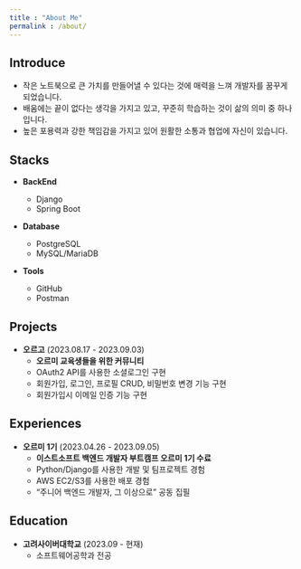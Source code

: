 ```yaml
---
title : "About Me"
permalink : /about/
---
```


## Introduce

- 작은 노트북으로 큰 가치를 만들어낼 수 있다는 것에 매력을 느껴 개발자를 꿈꾸게 되었습니다.
- 배움에는 끝이 없다는 생각을 가지고 있고, 꾸준히 학습하는 것이 삶의 의미 중 하나입니다.
- 높은 포용력과 강한 책임감을 가지고 있어 원활한 소통과 협업에 자신이 있습니다.

## Stacks

- **BackEnd**
    - Django
    - Spring Boot

- **Database**
    - PostgreSQL
    - MySQL/MariaDB

- **Tools**
    - GitHub
    - Postman

## Projects

- **오르고** (2023.08.17 - 2023.09.03)
    - **오르미 교육생들을 위한 커뮤니티**
    - OAuth2 API를 사용한 소셜로그인 구현
    - 회원가입, 로그인, 프로필 CRUD, 비밀번호 변경 기능 구현
    - 회원가입시 이메일 인증 기능 구현

## Experiences

- **오르미 1기** (2023.04.26 - 2023.09.05)
    - **이스트소프트 백엔드 개발자 부트캠프 오르미 1기 수료**
    - Python/Django를 사용한 개발 및 팀프로젝트 경험
    - AWS EC2/S3를 사용한 배포 경험
    - “주니어 백엔드 개발자, 그 이상으로” 공동 집필

## Education

- **고려사이버대학교** (2023.09 - 현재)
    - 소프트웨어공학과 전공